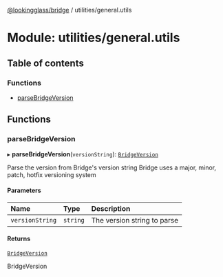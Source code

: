 [@lookingglass/bridge](../README.md) / utilities/general.utils

# Module: utilities/general.utils

## Table of contents

### Functions

- [parseBridgeVersion](utilities_general_utils.md#parsebridgeversion)

## Functions

### parseBridgeVersion

▸ **parseBridgeVersion**(`versionString`): [`BridgeVersion`](components.md#bridgeversion)

Parse the version from Bridge's version string
Bridge uses a major, minor, patch, hotfix versioning system

#### Parameters

| Name | Type | Description |
| :------ | :------ | :------ |
| `versionString` | `string` | The version string to parse |

#### Returns

[`BridgeVersion`](components.md#bridgeversion)

BridgeVersion
